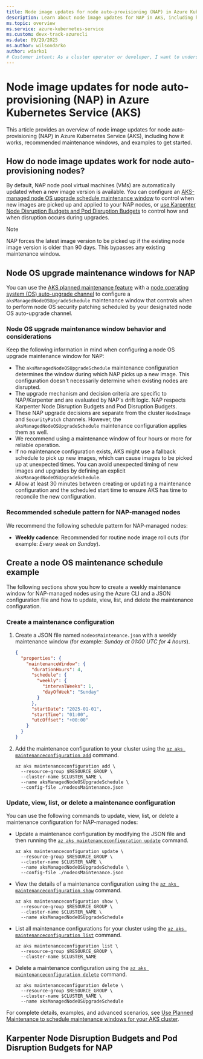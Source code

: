 ```yaml
--- 
title: Node image updates for node auto-provisioning (NAP) in Azure Kubernetes Service (AKS)
description: Learn about node image updates for NAP in AKS, including how it works, recommended maintenance windows, and examples to get started.
ms.topic: overview
ms.service: azure-kubernetes-service
ms.custom: devx-track-azurecli
ms.date: 09/29/2025
ms.author: wilsondarko
author: wdarko1
# Customer intent: As a cluster operator or developer, I want to understand how node image updates work for my AKS clusters using node auto-provisioning, so that I can effectively manage and maintain the health and security of my cluster nodes.
---
```


# Node image updates for node auto-provisioning (NAP) in Azure Kubernetes Service (AKS)

This article provides an overview of node image updates for node auto-provisioning (NAP) in Azure Kubernetes Service (AKS), including how it works, recommended maintenance windows, and examples to get started.

## How do node image updates work for node auto-provisioning nodes?

By default, NAP node pool virtual machines (VMs) are automatically updated when a new image version is available. You can configure an [AKS-managed node OS upgrade schedule maintenance window](#node-os-upgrade-maintenance-windows-for-nap) to control when new images are picked up and applied to your NAP nodes, or [use Karpenter Node Disruption Budgets and Pod Disruption Budgets](#karpenter-node-disruption-budgets-and-pod-disruption-budgets-for-nap) to control how and when disruption occurs during upgrades.

> [!NOTE]
> NAP forces the latest image version to be picked up if the existing node image version is older than 90 days. This bypasses any existing maintenance window.

## Node OS upgrade maintenance windows for NAP

You can use the [AKS planned maintenance feature](./planned-maintenance.md) with a [node operating system (OS) auto-upgrade channel](./auto-upgrade-node-os-image.md) to configure a `aksManagedNodeOSUpgradeSchedule` maintenance window that controls when to perform node OS security patching scheduled by your designated node OS auto-upgrade channel.

### Node OS upgrade maintenance window behavior and considerations

Keep the following information in mind when configuring a node OS upgrade maintenance window for NAP:

- The `aksManagedNodeOSUpgradeSchedule` maintenance configuration determines the window during which NAP picks up a new image. This configuration doesn't necessarily determine when existing nodes are disrupted.
- The upgrade mechanism and decision criteria are specific to NAP/Karpenter and are evaluated by NAP's drift logic. NAP respects Karpenter Node Disruption Budgets and Pod Disruption Budgets.
- These NAP upgrade decisions are separate from the cluster `NodeImage` and `SecurityPatch` channels. However, the `aksManagedNodeOSUpgradeSchedule` maintenance configuration applies them as well.
- We recommend using a maintenance window of four hours or more for reliable operation.
- If no maintenance configuration exists, AKS might use a fallback schedule to pick up new images, which can cause images to be picked up at unexpected times. You can avoid unexpected timing of new images and upgrades by defining an explicit `aksManagedNodeOSUpgradeSchedule`.
- Allow at least 30 minutes between creating or updating a maintenance configuration and the scheduled start time to ensure AKS has time to reconcile the new configuration.

### Recommended schedule pattern for NAP-managed nodes

We recommend the following schedule pattern for NAP-managed nodes:

- **Weekly cadence**: Recommended for routine node image roll outs (for example: _Every week on Sunday_).

## Create a node OS maintenance schedule example

The following sections show you how to create a weekly maintenance window for NAP-managed nodes using the Azure CLI and a JSON configuration file and how to update, view, list, and delete the maintenance configuration.

### Create a maintenance configuration

1. Create a JSON file named `nodeosMaintenance.json` with a weekly maintenance window (for example: _Sunday at 01:00 UTC for 4 hours_).

    ```json
    {
      "properties": {
        "maintenanceWindow": {
          "durationHours": 4,
          "schedule": {
            "weekly": {
              "intervalWeeks": 1,
              "dayOfWeek": "Sunday"
            }
          },
          "startDate": "2025-01-01",
          "startTime": "01:00",
          "utcOffset": "+00:00"
        }
      }
    }
    ```

1. Add the maintenance configuration to your cluster using the [`az aks maintenanceconfiguration add`](/cli/azure/aks/maintenanceconfiguration#az-aks-maintenanceconfiguration-add) command.

    ```azurecli-interactive
    az aks maintenanceconfiguration add \
      --resource-group $RESOURCE_GROUP \
      --cluster-name $CLUSTER_NAME \
      --name aksManagedNodeOSUpgradeSchedule \
      --config-file ./nodeosMaintenance.json
    ```

### Update, view, list, or delete a maintenance configuration

You can use the following commands to update, view, list, or delete a maintenance configuration for NAP-managed nodes:

- Update a maintenance configuration by modifying the JSON file and then running the [`az aks maintenanceconfiguration update`](/cli/azure/aks/maintenanceconfiguration#az-aks-maintenanceconfiguration-update) command.

    ```azurecli-interactive
    az aks maintenanceconfiguration update \
      --resource-group $RESOURCE_GROUP \
      --cluster-name $CLUSTER_NAME \
      --name aksManagedNodeOSUpgradeSchedule \
      --config-file ./nodeosMaintenance.json
    ```

- View the details of a maintenance configuration using the [`az aks maintenanceconfiguration show`](/cli/azure/aks/maintenanceconfiguration#az-aks-maintenanceconfiguration-show) command.

    ```azurecli-interactive
    az aks maintenanceconfiguration show \
      --resource-group $RESOURCE_GROUP \
      --cluster-name $CLUSTER_NAME \
      --name aksManagedNodeOSUpgradeSchedule
    ```

- List all maintenance configurations for your cluster using the [`az aks maintenanceconfiguration list`](/cli/azure/aks/maintenanceconfiguration#az-aks-maintenanceconfiguration-list) command.

    ```azurecli-interactive
    az aks maintenanceconfiguration list \
      --resource-group $RESOURCE_GROUP \
      --cluster-name $CLUSTER_NAME
    ```

- Delete a maintenance configuration using the [`az aks maintenanceconfiguration delete`](/cli/azure/aks/maintenanceconfiguration#az-aks-maintenanceconfiguration-delete) command.

    ```azurecli-interactive
    az aks maintenanceconfiguration delete \
      --resource-group $RESOURCE_GROUP \
      --cluster-name $CLUSTER_NAME \
      --name aksManagedNodeOSUpgradeSchedule
    ```

For complete details, examples, and advanced scenarios, see [Use Planned Maintenance to schedule maintenance windows for your AKS cluster](./planned-maintenance.md).

## Karpenter Node Disruption Budgets and Pod Disruption Budgets for NAP


